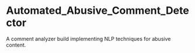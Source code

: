 # Automated_Abusive_Comment_Detector
A comment analyzer build implementing NLP techniques for abusive content.
